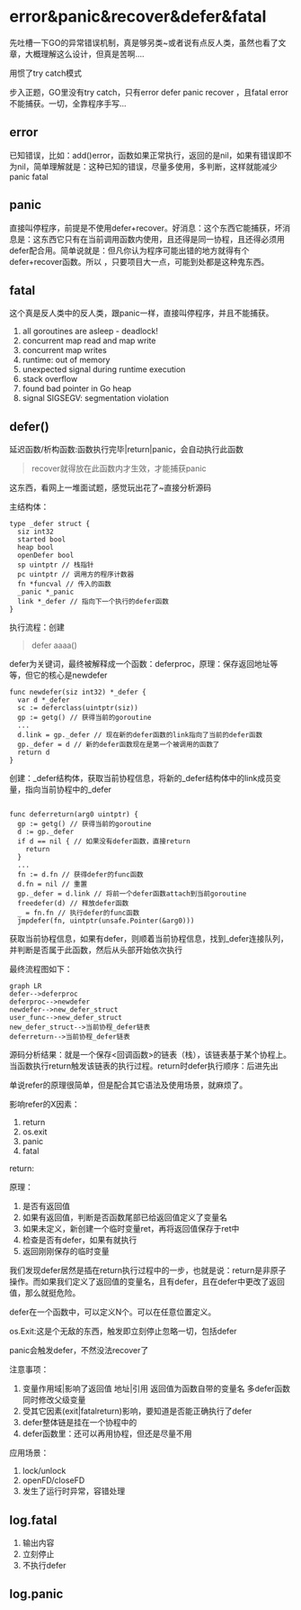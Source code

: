 # error&panic&recover&defer&fatal

先吐槽一下GO的异常错误机制，真是够另类~或者说有点反人类，虽然也看了文章，大概理解这么设计，但真是苦啊....

用惯了try catch模式

步入正题，GO里没有try catch，只有error defer panic recover ，且fatal error不能捕获。一切，全靠程序手写...

## error

已知错误，比如：add\(\)error，函数如果正常执行，返回的是nil，如果有错误即不为nil，简单理解就是：这种已知的错误，尽量多使用，多判断，这样就能减少panic fatal

## panic

直接叫停程序，前提是不使用defer\+recover。好消息：这个东西它能捕获，坏消息是：这东西它只有在当前调用函数内使用，且还得是同一协程，且还得必须用defer配合用。简单说就是：但凡你认为程序可能出错的地方就得有个defer\+recover函数。所以 ，只要项目大一点，可能到处都是这种鬼东西。

## fatal

这个真是反人类中的反人类，跟panic一样，直接叫停程序，并且不能捕获。

1. all goroutines are asleep \- deadlock\!
2. concurrent map read and map write
3. concurrent map writes
4. runtime: out of memory
5. unexpected signal during runtime execution
6. stack overflow
7. found bad pointer in Go heap
8. signal SIGSEGV: segmentation violation

## defer\(\)

延迟函数/析构函数:函数执行完毕|return|panic，会自动执行此函数

> recover就得放在此函数内才生效，才能捕获panic

这东西，看网上一堆面试题，感觉玩出花了~直接分析源码

主结构体：

```
type _defer struct {
  siz int32
  started bool
  heap bool
  openDefer bool
  sp uintptr // 栈指针
  pc uintptr // 调用方的程序计数器
  fn *funcval // 传入的函数
  _panic *_panic
  link *_defer // 指向下一个执行的defer函数
}
```

执行流程：创建

> defer aaaa\(\)

defer为关键词，最终被解释成一个函数：deferproc，原理：保存返回地址等等，但它的核心是newdefer

```
func newdefer(siz int32) *_defer {
  var d *_defer
  sc := deferclass(uintptr(siz))
  gp := getg() // 获得当前的goroutine
  ...
  d.link = gp._defer // 现在新的defer函数的link指向了当前的defer函数
  gp._defer = d // 新的defer函数现在是第一个被调用的函数了
  return d
}
```

创建：\_defer结构体，获取当前协程信息，将新的\_defer结构体中的link成员变量，指向当前协程中的\_defer

```

func deferreturn(arg0 uintptr) {
  gp := getg() // 获得当前的goroutine
  d := gp._defer
  if d == nil { // 如果没有defer函数，直接return
    return
  }
  ...
  fn := d.fn // 获得defer的func函数
  d.fn = nil // 重置
  gp._defer = d.link // 将前一个defer函数attach到当前goroutine
  freedefer(d) // 释放defer函数
  _ = fn.fn // 执行defer的func函数
  jmpdefer(fn, uintptr(unsafe.Pointer(&arg0)))
```

获取当前协程信息，如果有defer，则顺着当前协程信息，找到\_defer连接队列，并判断是否属于此函数，然后从头部开始依次执行

最终流程图如下：

```
graph LR
defer-->deferproc 
deferproc-->newdefer
newdefer-->new_defer_struct
user_func-->new_defer_struct
new_defer_struct-->当前协程_defer链表
deferreturn-->当前协程_defer链表
```

源码分析结果：就是一个保存\<回调函数\>的链表（栈），该链表基于某个协程上。当函数执行return触发该链表的执行过程。return时defer执行顺序：后进先出

单说refer的原理很简单，但是配合其它语法及使用场景，就麻烦了。

影响refer的X因素：

1. return
2. os.exit
3. panic
4. fatal

return:

原理：

1. 是否有返回值
2. 如果有返回值，判断是否函数尾部已给返回值定义了变量名
3. 如果未定义，新创建一个临时变量ret，再将返回值保存于ret中
4. 检查是否有defer，如果有就执行
5. 返回刚刚保存的临时变量

我们发现defer居然是插在return执行过程中的一步，也就是说：return是非原子操作。而如果我们定义了返回值的变量名，且有defer，且在defer中更改了返回值，那么就挺危险。

defer在一个函数中，可以定义N个。可以在任意位置定义。

os.Exit:这是个无敌的东西，触发即立刻停止忽略一切，包括defer

panic会触发defer，不然没法recover了

注意事项：

1. 变量作用域|影响了返回值
    地址|引用
    返回值为函数自带的变量名
    多defer函数同时修改父级变量
2. 受其它因素\(exit|fatalreturn\)影响，要知道是否能正确执行了defer
3. defer整体链是挂在一个协程中的
4. defer函数里：还可以再用协程，但还是尽量不用

应用场景：

1. lock/unlock
2. openFD/closeFD
3. 发生了运行时异常，容错处理

## log.fatal

1. 输出内容
2. 立刻停止
3. 不执行defer

## log.panic
